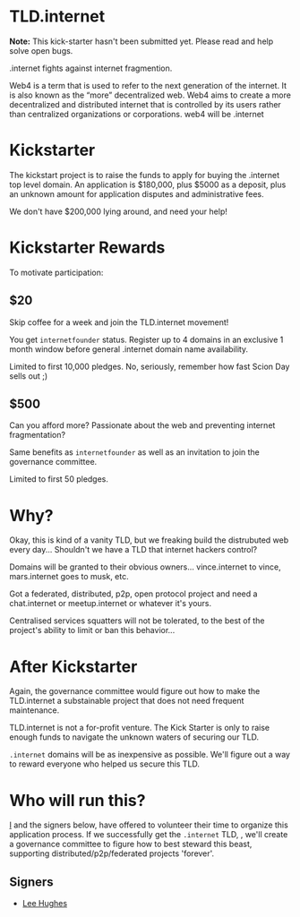 # TLD.internet

**Note:** This kick-starter hasn't been submitted yet. Please read and help solve open bugs.

.internet fights against internet fragmention.

Web4 is a term that is used to refer to the next generation of the internet. It is also known as the “more” decentralized web. Web4 aims to create a more decentralized and distributed internet that is controlled by its users rather than centralized organizations or corporations. web4 will be .internet

# Kickstarter
The kickstart project is to raise the funds to apply for buying the .internet top level domain. An application is $180,000,
plus $5000 as a deposit, plus an unknown amount for application disputes and administrative fees.

We don't have $200,000 lying around, and need your help!

# Kickstarter Rewards

To motivate participation:

## $20

Skip coffee for a week and join the TLD.internet movement!

You get ``internetfounder`` status. Register up to 4 domains in an exclusive 1 month window 
before general .internet domain name availability.
 
Limited to first 10,000 pledges. No, seriously, remember how fast Scion Day sells out ;)

## $500

Can you afford more? Passionate about the web and preventing internet fragmentation?

Same benefits as ``internetfounder`` as well as an invitation to join the governance committee.

Limited to first 50 pledges.

# Why?
Okay, this is kind of a vanity TLD, but we freaking build the distrubuted web every day...  Shouldn't we have a TLD that 
internet hackers control?

Domains will be granted to their obvious owners... vince.internet to vince, mars.internet goes to musk, etc.

Got a federated, distributed, p2p, open protocol project and need a chat.internet or meetup.internet or whatever it's yours.

Centralised services squatters will not be tolerated, to the best of the project's ability to limit or ban this behavior...

# After Kickstarter
Again, the governance committee would figure out how to make the TLD.internet a substainable project that does not need frequent maintenance.

TLD.internet is not a for-profit venture. The Kick Starter is only to raise enough funds to navigate the unknown waters of securing our TLD.

``.internet`` domains will be as inexpensive as possible. We'll figure out a way to reward everyone who helped us 
secure this TLD.

# Who will run this?
[I](http://github.com/nixiator) and the signers below, have offered to volunteer their time to organize this application process. If we successfully get the `.internet` TLD, , we'll create a governance committee to figure how to best steward this beast, supporting distributed/p2p/federated projects 'forever'.

## Signers
* [Lee Hughes](http://github.com/nixinator)
